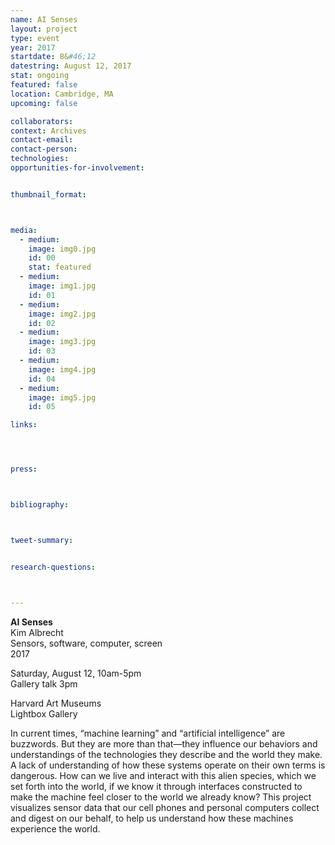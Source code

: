 ```yaml
---
name: AI Senses
layout: project
type: event
year: 2017
startdate: 8&#46;12
datestring: August 12, 2017
stat: ongoing
featured: false
location: Cambridge, MA
upcoming: false

collaborators:
context: Archives
contact-email:
contact-person:
technologies: 
opportunities-for-involvement:


thumbnail_format:



media:
  - medium:
    image: img0.jpg
    id: 00
    stat: featured
  - medium:
    image: img1.jpg
    id: 01
  - medium:
    image: img2.jpg
    id: 02
  - medium:
    image: img3.jpg
    id: 03
  - medium:
    image: img4.jpg
    id: 04
  - medium:
    image: img5.jpg
    id: 05

links:




press:



bibliography:



tweet-summary:


research-questions:



---
```

**AI Senses**
<br />Kim Albrecht
<br />Sensors, software, computer, screen
<br />2017

Saturday, August 12, 10am-5pm
<br />Gallery talk 3pm

Harvard Art Museums
<br />Lightbox Gallery

In current times, “machine learning” and “artificial intelligence” are buzzwords. But they are more than that—they influence our behaviors and understandings of the technologies they describe and the world they make. A lack of understanding of how these systems operate on their own terms is dangerous. How can we live and interact with this alien species, which we set forth into the world, if we know it through interfaces constructed to make the machine feel closer to the world we already know? This project visualizes sensor data that our cell phones and personal computers collect and digest on our behalf, to help us understand how these machines experience the world.